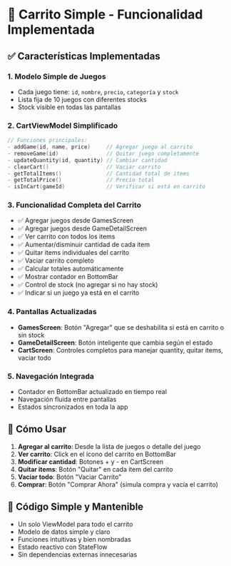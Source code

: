 # 🛒 Carrito Simple - Funcionalidad Implementada

## ✅ Características Implementadas

### 1. **Modelo Simple de Juegos**
- Cada juego tiene: `id`, `nombre`, `precio`, `categoría` y `stock`
- Lista fija de 10 juegos con diferentes stocks
- Stock visible en todas las pantallas

### 2. **CartViewModel Simplificado**
```kotlin
// Funciones principales:
- addGame(id, name, price)     // Agregar juego al carrito
- removeGame(id)               // Quitar juego completamente  
- updateQuantity(id, quantity) // Cambiar cantidad
- clearCart()                  // Vaciar carrito
- getTotalItems()              // Cantidad total de items
- getTotalPrice()              // Precio total
- isInCart(gameId)             // Verificar si está en carrito
```

### 3. **Funcionalidad Completa del Carrito**
- ✅ Agregar juegos desde GamesScreen
- ✅ Agregar juegos desde GameDetailScreen  
- ✅ Ver carrito con todos los items
- ✅ Aumentar/disminuir cantidad de cada item
- ✅ Quitar items individuales del carrito
- ✅ Vaciar carrito completo
- ✅ Calcular totales automáticamente
- ✅ Mostrar contador en BottomBar
- ✅ Control de stock (no agregar si no hay stock)
- ✅ Indicar si un juego ya está en el carrito

### 4. **Pantallas Actualizadas**
- **GamesScreen**: Botón "Agregar" que se deshabilita si está en carrito o sin stock
- **GameDetailScreen**: Botón inteligente que cambia según el estado
- **CartScreen**: Controles completos para manejar quantity, quitar items, vaciar todo

### 5. **Navegación Integrada**
- Contador en BottomBar actualizado en tiempo real
- Navegación fluida entre pantallas
- Estados sincronizados en toda la app

## 🎯 Cómo Usar

1. **Agregar al carrito**: Desde la lista de juegos o detalle del juego
2. **Ver carrito**: Click en el ícono del carrito en BottomBar
3. **Modificar cantidad**: Botones + y - en CartScreen
4. **Quitar items**: Botón "Quitar" en cada item del carrito
5. **Vaciar todo**: Botón "Vaciar Carrito"
6. **Comprar**: Botón "Comprar Ahora" (simula compra y vacía el carrito)

## 🔧 Código Simple y Mantenible
- Un solo ViewModel para todo el carrito
- Modelo de datos simple y claro  
- Funciones intuitivas y bien nombradas
- Estado reactivo con StateFlow
- Sin dependencias externas innecesarias

